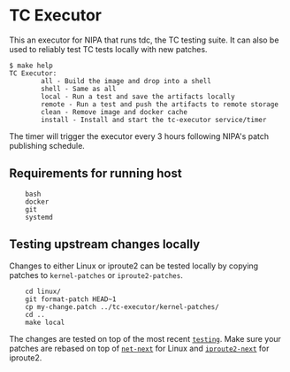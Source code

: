 # TC Executor

This an executor for NIPA that runs tdc, the TC testing suite.
It can also be used to reliably test TC tests locally with new patches.

```
$ make help
TC Executor:
        all - Build the image and drop into a shell
        shell - Same as all
        local - Run a test and save the artifacts locally
        remote - Run a test and push the artifacts to remote storage
        clean - Remove image and docker cache
        install - Install and start the tc-executor service/timer
```

The timer will trigger the executor every 3 hours following NIPA's patch publishing schedule.

## Requirements for running host

```
	bash
	docker
	git
	systemd
```

## Testing upstream changes locally

Changes to either Linux or iproute2 can be tested locally by copying patches to `kernel-patches` or `iproute2-patches`.

```
	cd linux/
	git format-patch HEAD~1
	cp my-change.patch ../tc-executor/kernel-patches/
	cd ..
	make local
```

The changes are tested on top of the most recent [`testing`](https://github.com/linux-netdev/testing).
Make sure your patches are rebased on top of [`net-next`](https://git.kernel.org/pub/scm/linux/kernel/git/netdev/net-next.git) for Linux and [`iproute2-next`](https://git.kernel.org/pub/scm/network/iproute2/iproute2-next.git) for iproute2.
